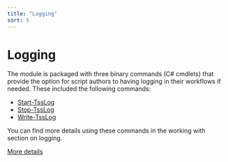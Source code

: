 ```yaml
---
title: "Logging"
sort: 5
---
```


# Logging

The module is packaged with three binary commands (C# cmdlets) that provide the option for script authors to having logging in their workflows if needed. These included the following commands:

- [Start-TssLog]
- [Stop-TssLog]
- [Write-TssLog]

You can find more details using these commands in the working with section on logging.

[More details](/thycotic.secretserver/getting_started/working_with/logging)

[Start-TssLog]:/thycotic.secretserver/commands/logging/Start-TssLog
[Stop-TssLog]:/thycotic.secretserver/commands/logging/Stop-TssLog
[Write-TssLog]:/thycotic.secretserver/commands/logging/Write-TssLog
